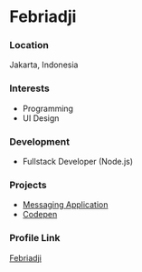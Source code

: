 # Febriadji

### Location
Jakarta, Indonesia

### Interests
- Programming
- UI Design

### Development
- Fullstack Developer (Node.js)

### Projects
- [Messaging Application](https://github.com/febriadj/messaging-app)
- [Codepen](https://codepen.io/febriadj)

### Profile Link
[Febriadji](https://github.com/febriadj)